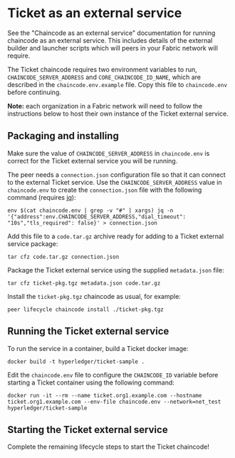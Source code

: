 # Ticket as an external service

See the "Chaincode as an external service" documentation for running chaincode as an external service.
This includes details of the external builder and launcher scripts which will peers in your Fabric network will require.

The Ticket chaincode requires two environment variables to run, `CHAINCODE_SERVER_ADDRESS` and `CORE_CHAINCODE_ID_NAME`, which are described in the `chaincode.env.example` file. Copy this file to `chaincode.env` before continuing.

**Note:** each organization in a Fabric network will need to follow the instructions below to host their own instance of the Ticket external service.

## Packaging and installing

Make sure the value of `CHAINCODE_SERVER_ADDRESS` in `chaincode.env` is correct for the Ticket external service you will be running.

The peer needs a `connection.json` configuration file so that it can connect to the external Ticket service.
Use the `CHAINCODE_SERVER_ADDRESS` value in `chaincode.env` to create the `connection.json` file with the following command (requires [jq](https://stedolan.github.io/jq/)):

```
env $(cat chaincode.env | grep -v "#" | xargs) jq -n '{"address":env.CHAINCODE_SERVER_ADDRESS,"dial_timeout": "10s","tls_required": false}' > connection.json
```

Add this file to a `code.tar.gz` archive ready for adding to a Ticket external service package:

```
tar cfz code.tar.gz connection.json
```

Package the Ticket external service using the supplied `metadata.json` file:

```
tar cfz ticket-pkg.tgz metadata.json code.tar.gz
```

Install the `ticket-pkg.tgz` chaincode as usual, for example:

```
peer lifecycle chaincode install ./ticket-pkg.tgz
```

## Running the Ticket external service

To run the service in a container, build a Ticket docker image:

```
docker build -t hyperledger/ticket-sample .
```

Edit the `chaincode.env` file to configure the `CHAINCODE_ID` variable before starting a Ticket container using the following command:

```
docker run -it --rm --name ticket.org1.example.com --hostname ticket.org1.example.com --env-file chaincode.env --network=net_test hyperledger/ticket-sample
```

## Starting the Ticket external service

Complete the remaining lifecycle steps to start the Ticket chaincode!

